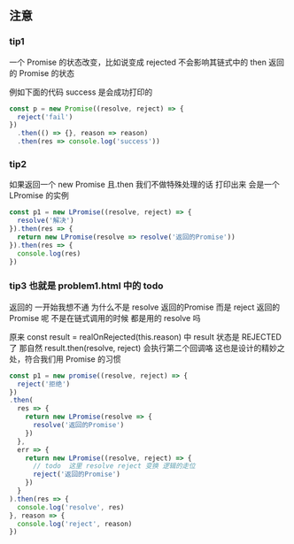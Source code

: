 ## 注意

### tip1

一个 Promise 的状态改变，比如说变成 rejected
不会影响其链式中的 then 返回的 Promise 的状态

例如下面的代码  success 是会成功打印的
```js
const p = new Promise((resolve, reject) => {
  reject('fail')
})
  .then(() => {}, reason => reason)
  .then(res => console.log('success'))
```


### tip2

如果返回一个 new Promise 且.then 我们不做特殊处理的话  打印出来 会是一个 LPromise 的实例
```js
const p1 = new LPromise((resolve, reject) => {
  resolve('解决')
}).then(res => {
  return new LPromise(resolve => resolve('返回的Promise'))
}).then(res => {
  console.log(res)
})
```

### tip3 也就是 problem1.html 中的 todo

返回的 一开始我想不通 为什么不是 resolve 返回的Promise 而是 reject 返回的Promise 呢
不是在链式调用的时候 都是用的 resolve 吗

原来 const result = realOnRejected(this.reason) 中 result 状态是 REJECTED 了 那自然 result.then(resolve, reject) 会执行第二个回调咯
这也是设计的精妙之处，符合我们用 Promise 的习惯
```js
const p1 = new promise((resolve, reject) => {
  reject('拒绝')
})
.then(
  res => {
    return new LPromise(resolve => {
      resolve('返回的Promise')
    })
  },
  err => {
    return new LPromise((resolve, reject) => {
      // todo  这里 resolve reject 变换 逻辑的走位
      reject('返回的Promise')
    })
  }
).then(res => {
  console.log('resolve', res)
}, reason => {
  console.log('reject', reason)
})
```